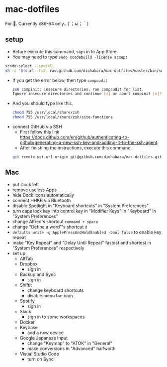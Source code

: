 # mac-dotfiles

For 🍎. Currently x86-64 only...(´；ω；｀)

## setup

- Before execute this command, sign in to App Store.
- You may need to type `sudo xcodebuild -license accept`

```sh
xcode-select --install
sh -c "$(curl -fsSL raw.github.com/diohabara/mac-dotfiles/master/bin/setup.sh)"
```

- If you get the error below, then type `compaudit`
  ```sh
  zsh compinit: insecure directories, run compaudit for list.
  Ignore insecure directories and continue [y] or abort compinit [n]?
  ```
- And you should type like this.
  ```sh
  chmod 755 /usr/local/share/zsh
  chmod 755 /usr/local/share/zsh/site-functions
  ```
- connect GitHub via SSH
  - First follow this link <https://docs.github.com/en/github/authenticating-to-github/generating-a-new-ssh-key-and-adding-it-to-the-ssh-agent>.
  - After finishing the instructions, execute this command.
  ```sh
  git remote set-url origin git@github.com:diohabara/mac-dotfiles.git
  ```

## Mac

- put Dock left
- remove useless Apps
- hide Dock icons automatically
- connect HHKB via Bluetooth
- disable Spotlight in "Keyboard shortcuts" in "System Preferences"
- turn caps lock key into control key in "Modifier Keys" in "Keyboard" in "System Preferences"
- change Alfred's shortcut `command + space`
- change "Define a word"'s shortcut `d`
- `defaults write -g ApplePressAndHoldEnabled -bool false` to enable key repeat
- make "Key Repeat" and "Delay Until Repeat" fastest and shortest in "System Preferences" respectively
- set up 
  - AltTab
  - Dropbox
    - sign in
  - Backup and Sync
    - sign in
  - Shiftit
    - change keyboard shortcuts
    - disable menu bar icon
  - Spotify
    - sign in
  - Slack
    - sign in to some workspaces
  - Docker
  - Keybase
    - add a new device
  - Google Japanese Input
    - change "Keymap" to "ATOK" in "General"
    - make conversions in "Advanced" halfwidth
  - Visual Studio Code
    - turn on Sync
